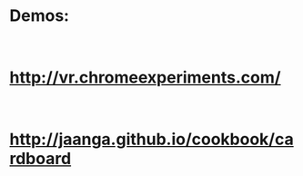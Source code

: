 
# Demos:

<br>

# http://vr.chromeexperiments.com/

<br>

# http://jaanga.github.io/cookbook/cardboard